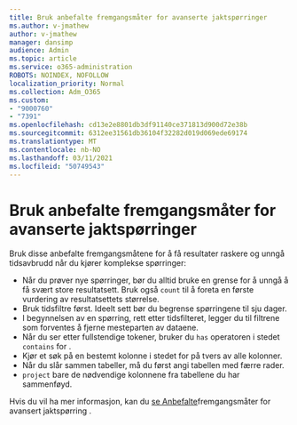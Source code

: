 ```yaml
---
title: Bruk anbefalte fremgangsmåter for avanserte jaktspørringer
ms.author: v-jmathew
author: v-jmathew
manager: dansimp
audience: Admin
ms.topic: article
ms.service: o365-administration
ROBOTS: NOINDEX, NOFOLLOW
localization_priority: Normal
ms.collection: Adm_O365
ms.custom:
- "9000760"
- "7391"
ms.openlocfilehash: cd13e2e8801db3df91140ce371813d900d72e38b
ms.sourcegitcommit: 6312ee31561db36104f32282d019d069ede69174
ms.translationtype: MT
ms.contentlocale: nb-NO
ms.lasthandoff: 03/11/2021
ms.locfileid: "50749543"
---
```

# <a name="apply-best-practices-for-advanced-hunting-queries"></a>Bruk anbefalte fremgangsmåter for avanserte jaktspørringer

Bruk disse anbefalte fremgangsmåtene for å få resultater raskere og unngå tidsavbrudd når du kjører komplekse spørringer:

- Når du prøver nye spørringer, bør du alltid bruke en grense for å unngå å få svært store resultatsett. Bruk også `count` til å foreta en første vurdering av resultatsettets størrelse.
- Bruk tidsfiltre først. Ideelt sett bør du begrense spørringene til sju dager.
- I begynnelsen av en spørring, rett etter tidsfilteret, legger du til filtrene som forventes å fjerne mesteparten av dataene.
- Når du ser etter fullstendige tokener, bruker du `has` operatoren i stedet `contains` for .
- Kjør et søk på en bestemt kolonne i stedet for på tvers av alle kolonner.
- Når du slår sammen tabeller, må du først angi tabellen med færre rader.
- `project` bare de nødvendige kolonnene fra tabellene du har sammenføyd.

Hvis du vil ha mer informasjon, kan du [se Anbefalte](https://go.microsoft.com/fwlink/?linkid=2144812)fremgangsmåter for avansert jaktspørring .

